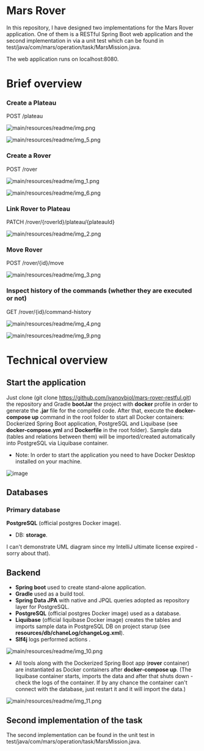 # Mars Rover

In this repository, I have designed two implementations for the Mars Rover application. One of them is a RESTful Spring Boot web application and the second implementation in via a unit test which can be found in test/java/com/mars/operation/task/MarsMission.java.   

The web application runs on localhost:8080.

# Brief overview

### Create a Plateau

POST /plateau

![main/resources/readme/img.png](src/main/resources/readme/img.png)

![main/resources/readme/img_5.png](src/main/resources/readme/img_5.png)

### Create a Rover

POST /rover

![main/resources/readme/img_1.png](src/main/resources/readme/img_1.png)

![main/resources/readme/img_6.png](src/main/resources/readme/img_6.png)

### Link Rover to Plateau

PATCH /rover/{roverId}/plateau/{plateauId}

![main/resources/readme/img_2.png](src/main/resources/readme/img_2.png)

### Move Rover

POST /rover/{id}/move

![main/resources/readme/img_3.png](src/main/resources/readme/img_3.png)

### Inspect history of the commands (whether they are executed or not)

GET /rover/{id}/command-history

![main/resources/readme/img_4.png](src/main/resources/readme/img_4.png)

![main/resources/readme/img_9.png](src/main/resources/readme/img_9.png)

# Technical overview

## Start the application

Just clone (git clone https://github.com/ivanovbiol/mars-rover-restful.git) the repository and Gradle **bootJar** the project with **docker** profile in order to generate the **.jar** file for the compiled code. After that, execute the **docker-compose up** command in the root folder to start all Docker containers: Dockerized Spring Boot application, PostgreSQL and Liquibase (see **docker-compose.yml** and **Dockerfile** in the root folder). Sample data (tables and relations between them) will be imported/created automatically into PostgreSQL via Liquibase container.

 - Note: In order to start the application you need to have Docker Desktop installed on your machine.
 
 ![image](https://github.com/ivanovbiol/beans-realm/assets/51414119/0463e627-eb59-4794-ad39-a5c197b90a51)

## Databases

### Primary database 

**PostgreSQL** (official postgres Docker image). 
 - DB: **storage**.

I can't demonstrate UML diagram since my IntelliJ ultimate license expired - sorry about that).

## Backend 

 - **Spring boot** used to create stand-alone application. 
 - **Gradle** used as a build tool. 
 - **Spring Data JPA** with native and JPQL queries adopted as repository layer for PostgreSQL.
 - **PostgreSQL** (official postgres Docker image) used as a database.
 - **Liquibase** (official liquibase Docker image) creates the tables and imports sample data in PostgreSQL DB on project starup (see **resources/db/chaneLog/changeLog.xml**).
 - **Slf4j** logs performed actions .

![main/resources/readme/img_10.png](src/main/resources/readme/img_10.png)
 
 - All tools along with the Dockerized Spring Boot app (**rover** container) are instantiated as Docker containers after **docker-compose up**. (The liquibase container starts, imports the data and after that shuts down - check the logs of the container. If by any chance the container can't connect with the database, just restart it and it will import the data.)
 
![main/resources/readme/img_11.png](src/main/resources/readme/img_11.png)


## Second implementation of the task

The second implementation can be found in the unit test in test/java/com/mars/operation/task/MarsMission.java.